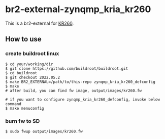 # br2-external-zynqmp_kria_kr260

This is a br2-external for [KR260](https://japan.xilinx.com/products/som/kria/kr260-robotics-starter-kit.html).

## How to use

### create buildroot linux

```
$ cd your/working/dir
$ git clone https://github.com/buildroot/buildroot.git
$ cd buildroot
$ git checkout 2022.05.2
$ make BR2_EXTERNAL=/path/to/this-repo zynqmp_kria_kr260_defconfig
$ make
# after build, you can find fw image, output/images/kr260.fw

# if you want to configure zynqmp_kria_kr260_defconfig, invoke below command
$ make menuconfig
```

### burn fw to SD

```
$ sudo fwup output/images/kr260.fw
```

